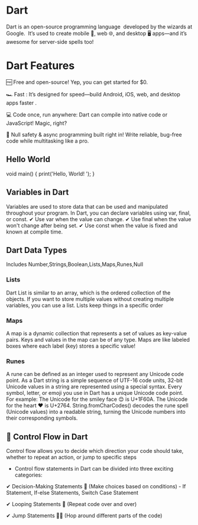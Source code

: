 # Dart
Dart is an open-source programming language  developed by the wizards at Google.  It’s used to create mobile 📱, web 🌐, and desktop 🖥 apps—and it’s awesome for server-side spells too! 
# Dart Features
🆓 Free and open-source! Yep, you can get started for $0.

🏎 Fast : It’s designed for speed—build Android, iOS, web, and desktop apps faster .

💻 Code once, run anywhere: Dart can compile into native code or JavaScript! Magic, right?

🚀 Null safety & async programming built right in! Write reliable, bug-free code while multitasking like a pro.

## Hello World
void main() {
  print('Hello, World! ');
}

## Variables in Dart
Variables are used to store data that can be used and manipulated throughout your program. In Dart, you can declare variables using var, final, or const.
✔ Use var when the value can change.
✔ Use final when the value won't change after being set.
✔ Use const when the value is fixed and known at compile time.

## Dart Data Types
Includes Number,Strings,Boolean,Lists,Maps,Runes,Null
### Lists
Dart List is similar to an array, which is the ordered collection of the objects. If you want to store multiple values without creating multiple variables, you can use a list.
Lists keep things in a specific order

### Maps
A map is a dynamic collection that represents a set of values ​as key-value pairs. Keys and values ​in the map can be of any type. Maps are like labeled boxes where each label (key) stores a specific value!

### Runes
A rune can be defined as an integer used to represent any Unicode code point. As a Dart string is a simple sequence of UTF-16 code units, 32-bit Unicode values in a string are represented using a special syntax.
Every symbol, letter, or emoji you use in Dart has a unique Unicode code point. For example:
The Unicode for the smiley face 😊 is U+1F60A.
The Unicode for the heart ❤️ is U+2764.
String.fromCharCodes() decodes the rune spell (Unicode values) into a readable string, turning the Unicode numbers into their corresponding symbols.

## 🌟 Control Flow in Dart
 Control flow allows you to decide which direction your code should take, whether to repeat an action, or jump to specific steps
 - Control flow statements in Dart can be divided into three exciting categories:

 ✔ Decision-Making Statements 🧠 (Make choices based on conditions) - If Statement, If-else Statements, Switch Case Statement

 ✔ Looping Statements 🔄 (Repeat code over and over)

 ✔ Jump Statements 🏃‍♂️ (Hop around different parts of the code)

